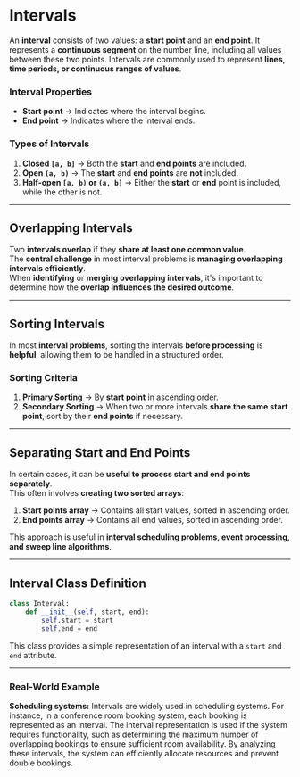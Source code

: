 # **Intervals**

An **interval** consists of two values: a **start point** and an **end point**. It represents a **continuous segment** on the number line, including all values between these two points. Intervals are commonly used to represent **lines, time periods, or continuous ranges of values**.

### **Interval Properties**

- **Start point** → Indicates where the interval begins.
- **End point** → Indicates where the interval ends.

### **Types of Intervals**

1. **Closed `[a, b]`** → Both the **start** and **end points** are included.
2. **Open `(a, b)`** → The **start** and **end points** are **not** included.
3. **Half-open `[a, b)` or `(a, b]`** → Either the **start** or **end** point is included, while the other is not.

---

## **Overlapping Intervals**

Two **intervals overlap** if they **share at least one common value**.  
The **central challenge** in most interval problems is **managing overlapping intervals efficiently**.  
When **identifying** or **merging overlapping intervals**, it's important to determine how the **overlap influences the desired outcome**.

---

## **Sorting Intervals**

In most **interval problems**, sorting the intervals **before processing** is **helpful**, allowing them to be handled in a structured order.

### **Sorting Criteria**

1. **Primary Sorting** → By **start point** in ascending order.
2. **Secondary Sorting** → When two or more intervals **share the same start point**, sort by their **end points** if necessary.

---

## **Separating Start and End Points**

In certain cases, it can be **useful to process start and end points separately**.  
This often involves **creating two sorted arrays**:

1. **Start points array** → Contains all start values, sorted in ascending order.
2. **End points array** → Contains all end values, sorted in ascending order.

This approach is useful in **interval scheduling problems, event processing, and sweep line algorithms**.

---

## **Interval Class Definition**

```python
class Interval:
    def __init__(self, start, end):
        self.start = start
        self.end = end
```

This class provides a simple representation of an interval with a `start` and `end` attribute.

---

### Real-World Example

**Scheduling systems:** Intervals are widely used in scheduling systems. For instance, in a conference room booking system, each booking is represented as an interval. The interval representation is used if the system requires functionality, such as determining the maximum number of overlapping bookings to ensure sufficient room availability. By analyzing these intervals, the system can efficiently allocate resources and prevent double bookings.
